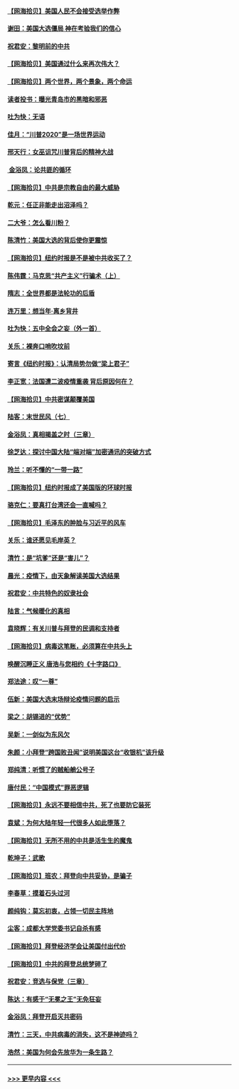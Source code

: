 #### [【网海拾贝】美国人民不会接受选举作弊](../pages/nsc993/n12528850.md?t=11061651) 
#### [谢田：美国大选僵局 神在考验我们的信心](../pages/nsc993/n12527932.md?t=11061651) 
#### [祝君安：黎明前的中共](../pages/nsc993/n12524071.md?t=11061651) 
#### [【网海拾贝】美国通过什么来再次伟大？](../pages/nsc993/n12523844.md?t=11061651) 
#### [【网海拾贝】两个世界，两个景象，两个命运](../pages/nsc993/n12521419.md?t=11061651) 
#### [读者投书：曝光青岛市的黑暗和邪恶](../pages/nsc993/n12520988.md?t=11061651) 
#### [吐为快：无语](../pages/nsc993/n12518588.md?t=11061651) 
#### [佳月：“川普2020”是一场世界运动](../pages/nsc993/n12518581.md?t=11061651) 
#### [邢天行：女巫诅咒川普背后的精神大战](../pages/nsc993/n12517257.md?t=11061651) 
#### [ 金浴凤：论共匪的循环](../pages/nsc993/n12517133.md?t=11061651) 
#### [【网海拾贝】中共是宗教自由的最大威胁](../pages/nsc993/n12516879.md?t=11061651) 
#### [乾元：任正非能走出沼泽吗？](../pages/nsc993/n12515831.md?t=11061651) 
#### [二大爷：怎么看川粉？](../pages/nsc993/n12515820.md?t=11061651) 
#### [陈清竹：美国大选的背后使你更震惊](../pages/nsc993/n12515589.md?t=11061651) 
#### [【网海拾贝】纽约时报是不是被中共收买了？](../pages/nsc993/n12515122.md?t=11061651) 
#### [陈伟霆：马克思“共产主义”行骗术（上）](../pages/nsc993/n12510217.md?t=11061651) 
#### [隋志：全世界都是法轮功的后盾](../pages/nsc993/n12510636.md?t=11061651) 
#### [连万里：想当年‧离乡背井](../pages/nsc993/n12510623.md?t=11061651) 
#### [吐为快：五中全会之妄（外一首）](../pages/nsc993/n12510470.md?t=11061651) 
#### [关乐：裸奔口哨吹坟前](../pages/nsc993/n12510403.md?t=11061651) 
#### [寄言《纽约时报》：认清局势勿做“梁上君子”](../pages/nsc993/n12510042.md?t=11061651) 
#### [李正宽：法国遭二波疫情重袭 背后原因何在？](../pages/nsc993/n12509971.md?t=11061651) 
#### [【网海拾贝】中共密谋颠覆美国](../pages/nsc993/n12509816.md?t=11061651) 
#### [陆客：末世民风（七）](../pages/nsc993/n12507822.md?t=11061651) 
#### [金浴凤：真相揭盖之时（三章）](../pages/nsc993/n12507804.md?t=11061651) 
#### [徐芝达：探讨中国大陆“端对端”加密通讯的突破方式](../pages/nsc993/n12507682.md?t=11061651) 
#### [玲兰：听不懂的“一带一路”](../pages/nsc993/n12507669.md?t=11061651) 
#### [【网海拾贝】纽约时报成了美国版的环球时报](../pages/nsc993/n12507053.md?t=11061651) 
#### [骆克仁：要真打台湾还会一直喊吗？](../pages/nsc993/n12506843.md?t=11061651) 
#### [【网海拾贝】毛泽东的肿脸与习近平的风车](../pages/nsc993/n12504537.md?t=11061651) 
#### [关乐：谁还愿见毛岸英？](../pages/nsc993/n12503866.md?t=11061651) 
#### [清竹：是“坑爹”还是“害儿”？](../pages/nsc993/n12503034.md?t=11061651) 
#### [晨光：疫情下，由天象解读美国大选结果](../pages/nsc993/n12502536.md?t=11061651) 
#### [祝君安：中共特色的奴隶社会](../pages/nsc993/n12501529.md?t=11061651) 
#### [陆言：气候暖化的真相](../pages/nsc993/n12501183.md?t=11061651) 
#### [袁晓辉：有关川普与拜登的民调和支持者](../pages/nsc993/n12500433.md?t=11061651) 
#### [【网海拾贝】病毒这笔账，必须算在中共头上](../pages/nsc993/n12500320.md?t=11061651) 
#### [唤醒沉睡正义 唐浩与您相约《十字路口》](../pages/nsc993/n12497980.md?t=11061651) 
#### [郑法途：叹“一尊”](../pages/nsc993/n12498837.md?t=11061651) 
#### [伍新：美国大选末场辩论疫情问题的启示](../pages/nsc993/n12498829.md?t=11061651) 
#### [梁之：胡锡进的“优势”](../pages/nsc993/n12498780.md?t=11061651) 
#### [吴新：一剑似为东风欠](../pages/nsc993/n12498772.md?t=11061651) 
#### [朱颜：小拜登“跨国败丑闻”说明美国这台“收银机”该升级](../pages/nsc993/n12498731.md?t=11061651) 
#### [郑纯清：听惯了的贼船艄公号子](../pages/nsc993/n12498721.md?t=11061651) 
#### [唐付民：“中国模式”罪恶逻辑](../pages/nsc993/n12498310.md?t=11061651) 
#### [【网海拾贝】永远不要相信中共，死了也要防它装死](../pages/nsc993/n12498162.md?t=11061651) 
#### [袁斌：为何大陆年轻一代很多人如此堕落？](../pages/nsc993/n12495696.md?t=11061651) 
#### [【网海拾贝】无所不用的中共是活生生的魔鬼](../pages/nsc993/n12495621.md?t=11061651) 
#### [乾坤子：武歌](../pages/nsc993/n12493391.md?t=11061651) 
#### [【网海拾贝】班农：拜登向中共妥协，是骗子](../pages/nsc993/n12492877.md?t=11061651) 
#### [李春草：摸着石头过河](../pages/nsc993/n12491121.md?t=11061651) 
#### [颜纯钩：莫忘初衷，占领一切民主阵地](../pages/nsc993/n12490965.md?t=11061651) 
#### [尘客：成都大学党委书记自杀有感](../pages/nsc993/n12490950.md?t=11061651) 
#### [【网海拾贝】拜登经济学会让美国付出代价](../pages/nsc993/n12489662.md?t=11061651) 
#### [【网海拾贝】中共的拜登总统梦碎了](../pages/nsc993/n12487896.md?t=11061651) 
#### [祝君安：竞选与保党（三章）](../pages/nsc993/n12487258.md?t=11061651) 
#### [陈达：有感于“无冕之王”无免狂妄](../pages/nsc993/n12485133.md?t=11061651) 
#### [金浴凤：拜登开启灭共密码](../pages/nsc993/n12485125.md?t=11061651) 
#### [清竹：三天，中共病毒的消失，这不是神迹吗？](../pages/nsc993/n12485027.md?t=11061651) 
#### [浩然：美国为何会先放华为一条生路？](../pages/nsc993/n12484997.md?t=11061651) 

----
#### [ >>> 更早内容 <<< ](../indexes/nsc993-earlier.md)

